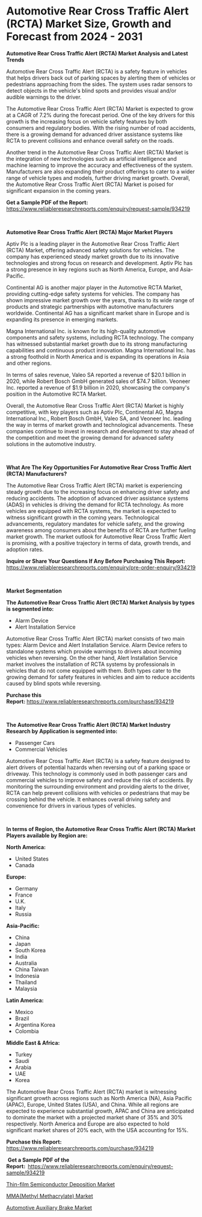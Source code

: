<p><h1>Automotive Rear Cross Traffic Alert (RCTA) Market Size, Growth and Forecast from 2024 - 2031</h1></p><p><strong>Automotive Rear Cross Traffic Alert (RCTA) Market Analysis and Latest Trends</strong></p>
<p><p>Automotive Rear Cross Traffic Alert (RCTA) is a safety feature in vehicles that helps drivers back out of parking spaces by alerting them of vehicles or pedestrians approaching from the sides. The system uses radar sensors to detect objects in the vehicle's blind spots and provides visual and/or audible warnings to the driver.</p><p>The Automotive Rear Cross Traffic Alert (RCTA) Market is expected to grow at a CAGR of 7.2% during the forecast period. One of the key drivers for this growth is the increasing focus on vehicle safety features by both consumers and regulatory bodies. With the rising number of road accidents, there is a growing demand for advanced driver assistance systems like RCTA to prevent collisions and enhance overall safety on the roads.</p><p>Another trend in the Automotive Rear Cross Traffic Alert (RCTA) Market is the integration of new technologies such as artificial intelligence and machine learning to improve the accuracy and effectiveness of the system. Manufacturers are also expanding their product offerings to cater to a wider range of vehicle types and models, further driving market growth. Overall, the Automotive Rear Cross Traffic Alert (RCTA) Market is poised for significant expansion in the coming years.</p></p>
<p><strong>Get a Sample PDF of the Report:&nbsp;</strong> <a href="https://www.reliableresearchreports.com/enquiry/request-sample/934219">https://www.reliableresearchreports.com/enquiry/request-sample/934219</a></p>
<p>&nbsp;</p>
<p><strong>Automotive Rear Cross Traffic Alert (RCTA) Major Market Players</strong></p>
<p><p>Aptiv Plc is a leading player in the Automotive Rear Cross Traffic Alert (RCTA) Market, offering advanced safety solutions for vehicles. The company has experienced steady market growth due to its innovative technologies and strong focus on research and development. Aptiv Plc has a strong presence in key regions such as North America, Europe, and Asia-Pacific.</p><p>Continental AG is another major player in the Automotive RCTA Market, providing cutting-edge safety systems for vehicles. The company has shown impressive market growth over the years, thanks to its wide range of products and strategic partnerships with automotive manufacturers worldwide. Continental AG has a significant market share in Europe and is expanding its presence in emerging markets.</p><p>Magna International Inc. is known for its high-quality automotive components and safety systems, including RCTA technology. The company has witnessed substantial market growth due to its strong manufacturing capabilities and continuous product innovation. Magna International Inc. has a strong foothold in North America and is expanding its operations in Asia and other regions.</p><p>In terms of sales revenue, Valeo SA reported a revenue of $20.1 billion in 2020, while Robert Bosch GmbH generated sales of $74.7 billion. Veoneer Inc. reported a revenue of $1.9 billion in 2020, showcasing the company's position in the Automotive RCTA Market.</p><p>Overall, the Automotive Rear Cross Traffic Alert (RCTA) Market is highly competitive, with key players such as Aptiv Plc, Continental AG, Magna International Inc., Robert Bosch GmbH, Valeo SA, and Veoneer Inc. leading the way in terms of market growth and technological advancements. These companies continue to invest in research and development to stay ahead of the competition and meet the growing demand for advanced safety solutions in the automotive industry.</p></p>
<p>&nbsp;</p>
<p><strong>What Are The Key Opportunities For Automotive Rear Cross Traffic Alert (RCTA) Manufacturers?</strong></p>
<p><p>The Automotive Rear Cross Traffic Alert (RCTA) market is experiencing steady growth due to the increasing focus on enhancing driver safety and reducing accidents. The adoption of advanced driver assistance systems (ADAS) in vehicles is driving the demand for RCTA technology. As more vehicles are equipped with RCTA systems, the market is expected to witness significant growth in the coming years. Technological advancements, regulatory mandates for vehicle safety, and the growing awareness among consumers about the benefits of RCTA are further fueling market growth. The market outlook for Automotive Rear Cross Traffic Alert is promising, with a positive trajectory in terms of data, growth trends, and adoption rates.</p></p>
<p><strong>Inquire or Share Your Questions If Any Before Purchasing This Report:</strong> <a href="https://www.reliableresearchreports.com/enquiry/pre-order-enquiry/934219">https://www.reliableresearchreports.com/enquiry/pre-order-enquiry/934219</a></p>
<p>&nbsp;</p>
<p><strong>Market Segmentation</strong></p>
<p><strong>The Automotive Rear Cross Traffic Alert (RCTA) Market Analysis by types is segmented into:</strong></p>
<p><ul><li>Alarm Device</li><li>Alert Installation Service</li></ul></p>
<p><p>Automotive Rear Cross Traffic Alert (RCTA) market consists of two main types: Alarm Device and Alert Installation Service. Alarm Device refers to standalone systems which provide warnings to drivers about incoming vehicles when reversing. On the other hand, Alert Installation Service market involves the installation of RCTA systems by professionals in vehicles that do not come equipped with them. Both types cater to the growing demand for safety features in vehicles and aim to reduce accidents caused by blind spots while reversing.</p></p>
<p><strong>Purchase this Report:&nbsp;</strong><a href="https://www.reliableresearchreports.com/purchase/934219">https://www.reliableresearchreports.com/purchase/934219</a></p>
<p>&nbsp;</p>
<p><strong>The Automotive Rear Cross Traffic Alert (RCTA) Market Industry Research by Application is segmented into:</strong></p>
<p><ul><li>Passenger Cars</li><li>Commercial Vehicles</li></ul></p>
<p><p>Automotive Rear Cross Traffic Alert (RCTA) is a safety feature designed to alert drivers of potential hazards when reversing out of a parking space or driveway. This technology is commonly used in both passenger cars and commercial vehicles to improve safety and reduce the risk of accidents. By monitoring the surrounding environment and providing alerts to the driver, RCTA can help prevent collisions with vehicles or pedestrians that may be crossing behind the vehicle. It enhances overall driving safety and convenience for drivers in various types of vehicles.</p></p>
<p>&nbsp;</p>
<p><strong>In terms of Region, the Automotive Rear Cross Traffic Alert (RCTA) Market Players available by Region are:</strong></p>
<p>
    <p> <strong> North America: </strong>
        <ul>
            <li>United States</li>
            <li>Canada</li>
        </ul>
        </p> 
    <p> <strong> Europe: </strong>
        <ul>
            <li>Germany</li>
            <li>France</li>
            <li>U.K.</li>
            <li>Italy</li>
            <li>Russia</li>
        </ul>
        </p> 
    <p> <strong> Asia-Pacific: </strong>
        <ul>
            <li>China</li>
            <li>Japan</li>
            <li>South Korea</li>
            <li>India</li>
            <li>Australia</li>
            <li>China Taiwan</li>
            <li>Indonesia</li>
            <li>Thailand</li>
            <li>Malaysia</li>
        </ul>
        </p> 
    <p> <strong> Latin America: </strong>
        <ul>
            <li>Mexico</li>
            <li>Brazil</li>
            <li>Argentina Korea</li>
            <li>Colombia</li>
        </ul>
        </p> 
    <p> <strong> Middle East & Africa: </strong>
        <ul>
            <li>Turkey</li>
            <li>Saudi</li>
            <li>Arabia</li>
            <li>UAE</li>
            <li>Korea</li>
        </ul>
    </p>
    </p>
<p><p>The Automotive Rear Cross Traffic Alert (RCTA) market is witnessing significant growth across regions such as North America (NA), Asia Pacific (APAC), Europe, United States (USA), and China. While all regions are expected to experience substantial growth, APAC and China are anticipated to dominate the market with a projected market share of 35% and 30% respectively. North America and Europe are also expected to hold significant market shares of 20% each, with the USA accounting for 15%.</p></p>
<p><strong>Purchase this Report: </strong><a href="https://www.reliableresearchreports.com/purchase/934219">https://www.reliableresearchreports.com/purchase/934219</a></p>
<p>&nbsp;<strong>Get a Sample PDF of the Report:&nbsp;&nbsp;</strong><a href="https://www.reliableresearchreports.com/enquiry/request-sample/934219">https://www.reliableresearchreports.com/enquiry/request-sample/934219</a></p>
<p><strong></strong></p>
<p><p><a href="https://view.publitas.com/reportprime-1/thin-film-semiconductor-deposition-market-size-share-trends-analysis-report-by-application-regional-outlook-competitive-strategies-and-segment-forecasts-2023-2030/">Thin-film Semiconductor Deposition Market</a></p><p><a href="https://view.publitas.com/reportprime-1/mma-methyl-methacrylate-market-a-comprehensive-report-of-its-market-share-growth-trends-2023-2030/">MMA(Methyl Methacrylate) Market</a></p><p><a href="https://view.publitas.com/reportprime-1/automotive-auxiliary-brake-market-size-growth-and-forecast-from-2023-2030/">Automotive Auxiliary Brake Market</a></p></p>